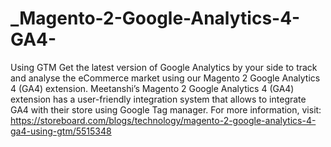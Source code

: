 # _Magento-2-Google-Analytics-4-GA4-
 Using GTM Get the latest version of Google Analytics by your side to track and analyse the eCommerce market using our Magento 2 Google Analytics 4 (GA4) extension. Meetanshi’s Magento 2 Google Analytics 4 (GA4) extension has a user-friendly integration system that allows to integrate GA4 with their store using Google Tag manager.   For more information, visit: https://storeboard.com/blogs/technology/magento-2-google-analytics-4-ga4-using-gtm/5515348
